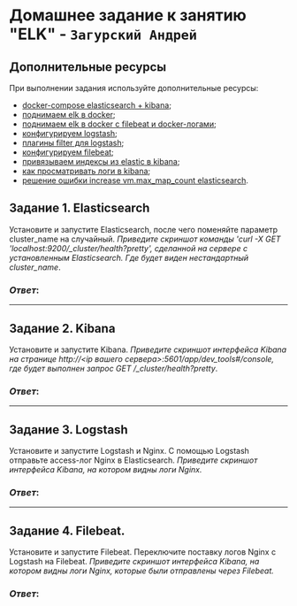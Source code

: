 # Домашнее задание к занятию "ELK" - `Загурский Андрей`

## Дополнительные ресурсы

При выполнении задания используйте дополнительные ресурсы:
- [docker-compose elasticsearch + kibana](11-03/docker-compose.yaml);
- [поднимаем elk в docker](https://www.elastic.co/guide/en/elasticsearch/reference/7.17/docker.html);
- [поднимаем elk в docker с filebeat и docker-логами](https://www.sarulabs.com/post/5/2019-08-12/sending-docker-logs-to-elasticsearch-and-kibana-with-filebeat.html);
- [конфигурируем logstash](https://www.elastic.co/guide/en/logstash/7.17/configuration.html);
- [плагины filter для logstash](https://www.elastic.co/guide/en/logstash/current/filter-plugins.html);
- [конфигурируем filebeat](https://www.elastic.co/guide/en/beats/libbeat/5.3/config-file-format.html);
- [привязываем индексы из elastic в kibana](https://www.elastic.co/guide/en/kibana/7.17/index-patterns.html);
- [как просматривать логи в kibana](https://www.elastic.co/guide/en/kibana/current/discover.html);
- [решение ошибки increase vm.max_map_count elasticsearch](https://stackoverflow.com/questions/42889241/how-to-increase-vm-max-map-count).

## Задание 1. Elasticsearch 

Установите и запустите Elasticsearch, после чего поменяйте параметр cluster_name на случайный. 
*Приведите скриншот команды 'curl -X GET 'localhost:9200/_cluster/health?pretty', сделанной на сервере с установленным Elasticsearch. Где будет виден нестандартный cluster_name*.

### *Ответ*:

---

## Задание 2. Kibana

Установите и запустите Kibana.
*Приведите скриншот интерфейса Kibana на странице http://<ip вашего сервера>:5601/app/dev_tools#/console, где будет выполнен запрос GET /_cluster/health?pretty*.

### *Ответ*:
---

## Задание 3. Logstash

Установите и запустите Logstash и Nginx. С помощью Logstash отправьте access-лог Nginx в Elasticsearch. 
*Приведите скриншот интерфейса Kibana, на котором видны логи Nginx.*

### *Ответ*:
---

## Задание 4. Filebeat. 

Установите и запустите Filebeat. Переключите поставку логов Nginx с Logstash на Filebeat. 
*Приведите скриншот интерфейса Kibana, на котором видны логи Nginx, которые были отправлены через Filebeat.*

### *Ответ*:
